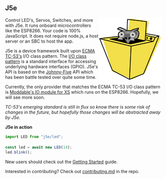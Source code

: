 ## J5e
<img width="40%" align="right" alt="A robot poking its head out from inside washing machine" src="https://github.com/dtex/j5e/raw/master/build/docs/img/J5-embedded-666x666.png" />

Control LED's, Servos, Switches, and more with J5e. It runs onboard microcontrollers like the ESP8266. Your code is 100% JavaScript. It does not require node.js, a host server or an SBC to host the app.

J5e is a device framework built upon [ECMA TC-53's](https://www.ecma-international.org/memento/tc53.htm) I/O class pattern. The [I/O class pattern](https://gist.github.com/phoddie/166c9c17b2f31d0beda9f2410a219268) is a standard interface for accessing underlying hardware interfaces (GPIO). J5e's API is based on the [Johnny-Five](https://github.com/rwaldron.johnny-five) API which has been battle tested over quite some time. 

Currently, the only provider that matches the ECMA TC-53 I/O class pattern is [Moddable's IO module for XS](https://github.com/Moddable-OpenSource/moddable/blob/public/documentation/io/io.md) which runs on the ESP8266. Hopefully, we will see more soon. 

*TC-53's emerging standard is still in flux so know there is some risk of changes in the future, but hopefully those changes will be abstracted away by J5e.*

**J5e in action**
````js
import LED from "j5e/led";

const led = await new LED(14);
led.blink();
````

New users should check out the [Getting Started](tutorial-A-GETSTARTED.html) guide.

Interested in contributing? Check out [contributing.md](https://github.com/dtex/J5e/blob/master/contributing.md) in the repo.
